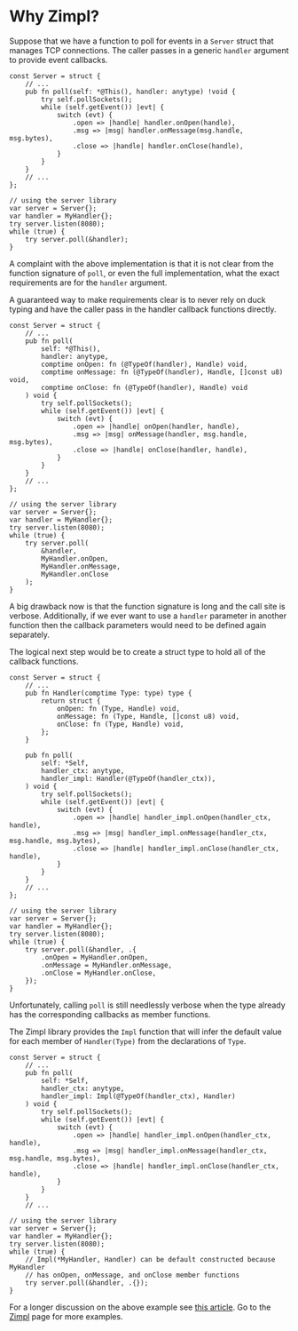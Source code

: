 # Why Zimpl?

Suppose that we have a function to poll for events in a `Server` struct
that manages TCP connections.
The caller passes in a generic `handler` argument
to provide event callbacks.

```Zig
const Server = struct {
    // ...
    pub fn poll(self: *@This(), handler: anytype) !void {
        try self.pollSockets();
        while (self.getEvent()) |evt| {
            switch (evt) {
                .open => |handle| handler.onOpen(handle),
                .msg => |msg| handler.onMessage(msg.handle, msg.bytes),
                .close => |handle| handler.onClose(handle),
            }
        }
    }
    // ...
};
```
```Zig
// using the server library
var server = Server{};
var handler = MyHandler{};
try server.listen(8080);
while (true) {
    try server.poll(&handler);
}
```

A complaint with the above implementation is that it is not clear from the
function signature of `poll`, or even the full implementation, what the
exact requirements are for the `handler` argument.

A guaranteed way to make requirements clear is to never rely on duck
typing and have the caller pass in the handler callback functions
directly.

```Zig
const Server = struct {
    // ...
    pub fn poll(
        self: *@This(),
        handler: anytype, 
        comptime onOpen: fn (@TypeOf(handler), Handle) void,
        comptime onMessage: fn (@TypeOf(handler), Handle, []const u8) void,
        comptime onClose: fn (@TypeOf(handler), Handle) void
    ) void {
        try self.pollSockets();
        while (self.getEvent()) |evt| {
            switch (evt) {
                .open => |handle| onOpen(handler, handle),
                .msg => |msg| onMessage(handler, msg.handle, msg.bytes),
                .close => |handle| onClose(handler, handle),
            }
        }
    }
    // ...
};
```
```Zig
// using the server library
var server = Server{};
var handler = MyHandler{};
try server.listen(8080);
while (true) {
    try server.poll(
        &handler,
        MyHandler.onOpen,
        MyHandler.onMessage,
        MyHandler.onClose
    );
}
```

A big drawback now is that the function signature is long and the call
site is verbose. Additionally, if we ever want to use a `handler`
parameter in another function then the callback parameters
would need to be defined again separately.

The logical next step would be to create a struct type to hold all of
the callback functions.

```Zig
const Server = struct {
    // ...
    pub fn Handler(comptime Type: type) type {
        return struct {
            onOpen: fn (Type, Handle) void,
            onMessage: fn (Type, Handle, []const u8) void,
            onClose: fn (Type, Handle) void,
        };
    }

    pub fn poll(
        self: *Self,
        handler_ctx: anytype,
        handler_impl: Handler(@TypeOf(handler_ctx)),
    ) void {
        try self.pollSockets();
        while (self.getEvent()) |evt| {
            switch (evt) {
                .open => |handle| handler_impl.onOpen(handler_ctx, handle),
                .msg => |msg| handler_impl.onMessage(handler_ctx, msg.handle, msg.bytes),
                .close => |handle| handler_impl.onClose(handler_ctx, handle),
            }
        }
    }
    // ...
};
```
```Zig
// using the server library
var server = Server{};
var handler = MyHandler{};
try server.listen(8080);
while (true) {
    try server.poll(&handler, .{
        .onOpen = MyHandler.onOpen,
        .onMessage = MyHandler.onMessage,
        .onClose = MyHandler.onClose,
    });
}
```

Unfortunately, calling `poll` is
still needlessly verbose when the type already has the corresponding
callbacks as member functions.

The Zimpl library provides the `Impl` function that will infer the default
value for each member of `Handler(Type)` from the declarations of `Type`.

```Zig
const Server = struct {
    // ...
    pub fn poll(
        self: *Self,
        handler_ctx: anytype,
        handler_impl: Impl(@TypeOf(handler_ctx), Handler)
    ) void {
        try self.pollSockets();
        while (self.getEvent()) |evt| {
            switch (evt) {
                .open => |handle| handler_impl.onOpen(handler_ctx, handle),
                .msg => |msg| handler_impl.onMessage(handler_ctx, msg.handle, msg.bytes),
                .close => |handle| handler_impl.onClose(handler_ctx, handle),
            }
        }
    }
    // ...
```
```Zig
// using the server library
var server = Server{};
var handler = MyHandler{};
try server.listen(8080);
while (true) {
    // Impl(*MyHandler, Handler) can be default constructed because MyHandler
    // has onOpen, onMessage, and onClose member functions
    try server.poll(&handler, .{});
}
```

For a longer discussion on the above example see [this article][1].
Go to the [Zimpl][2] page for more examples.

[1]: https://musing.permutationlock.com/posts/blog-working_with_anytype.html
[2]: https://github.com/permutationlock/zimpl
